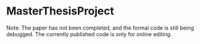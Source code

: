 # MasterThesisProject

Note: The paper has not been completed, and the formal code is still being debugged. The currently published code is only for online editing.
